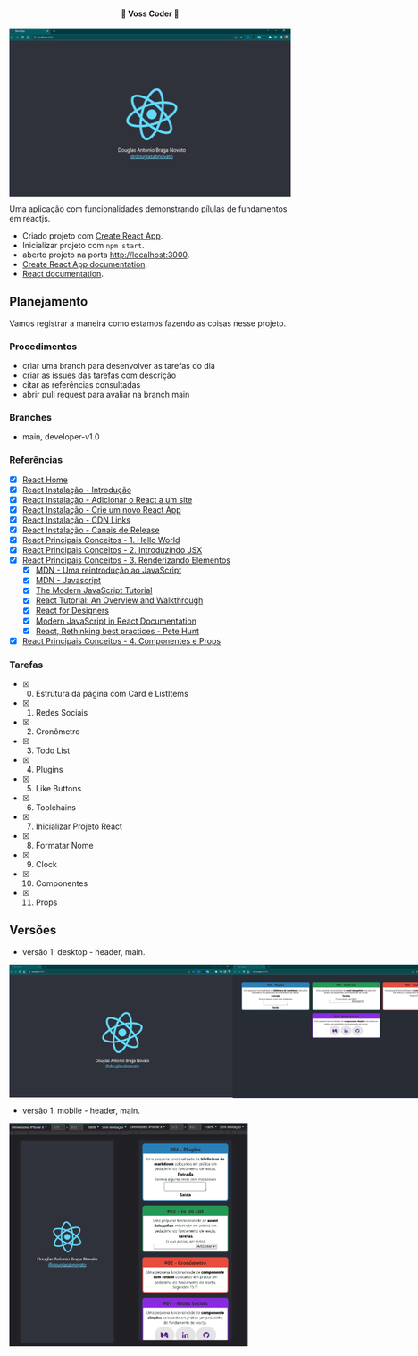<h4 align="center"> 
	🚧 Voss Coder 🚀
</h4>

<p align="center" style="display: flex; align-items: flex-start; justify-content: center;">
  <img alt="voss-coder" title="#voss-coder" src="./.github/desktop-header-1.jpg">
</p>  

Uma aplicação com funcionalidades demonstrando pílulas de fundamentos em reactjs.

- Criado projeto com [Create React App](https://github.com/facebook/create-react-app).
- Inicializar projeto com `npm start`.
- aberto projeto na porta [http://localhost:3000](http://localhost:3000).
- [Create React App documentation](https://facebook.github.io/create-react-app/docs/getting-started).
- [React documentation](https://reactjs.org/).

## Planejamento

Vamos registrar a maneira como estamos fazendo as coisas nesse projeto.

### Procedimentos

- criar uma branch para desenvolver as tarefas do dia
- criar as issues das tarefas com descrição
- citar as referências consultadas
- abrir pull request para avaliar na branch main

### Branches

- main, developer-v1.0

### Referências

- [x] [React Home](https://pt-br.reactjs.org/)
- [x] [React Instalação - Introdução](https://pt-br.reactjs.org/docs/getting-started.html)
- [x] [React Instalação - Adicionar o React a um site](https://pt-br.reactjs.org/docs/add-react-to-a-website.html)
- [x] [React Instalação - Crie um novo React App](https://pt-br.reactjs.org/docs/create-a-new-react-app.html)
- [x] [React Instalação - CDN Links](https://pt-br.reactjs.org/docs/cdn-links.html)
- [x] [React Instalação - Canais de Release](https://pt-br.reactjs.org/docs/release-channels.html)
- [x] [React Principais Conceitos - 1. Hello World](https://pt-br.reactjs.org/docs/hello-world.html)
- [x] [React Principais Conceitos - 2. Introduzindo JSX](https://pt-br.reactjs.org/docs/introducing-jsx.html)
- [x] [React Principais Conceitos - 3. Renderizando Elementos](https://pt-br.reactjs.org/docs/rendering-elements.html)
  - [x] [MDN - Uma reintrodução ao JavaScript](https://developer.mozilla.org/pt-BR/docs/Web/JavaScript/Language_Overview)
  - [x] [MDN - Javascript](https://developer.mozilla.org/pt-BR/docs/Web/JavaScript)
  - [x] [The Modern JavaScript Tutorial](https://javascript.info/)
  - [x] [React Tutorial: An Overview and Walkthrough](https://www.taniarascia.com/getting-started-with-react/)
  - [x] [React for Designers](https://reactfordesigners.com/)
  - [x] [Modern JavaScript in React Documentation](https://gist.github.com/gaearon/683e676101005de0add59e8bb345340c)
  - [x] [React, Rethinking best practices - Pete Hunt](https://www.youtube.com/watch?v=x7cQ3mrcKaY)
- [x] [React Principais Conceitos - 4. Componentes e Props](https://pt-br.reactjs.org/docs/components-and-props.html)

### Tarefas

- [x] 0. Estrutura da página com Card e ListItems
- [x] 1. Redes Sociais
- [x] 2. Cronômetro
- [x] 3. Todo List
- [x] 4. Plugins
- [x] 5. Like Buttons
- [x] 6. Toolchains
- [x] 7. Inicializar Projeto React
- [x] 8. Formatar Nome
- [x] 9. Clock
- [x] 10. Componentes
- [x] 11. Props

## Versões

- versão 1: desktop - header, main.

<p align="left" style="display: flex; align-items: flex-start; justify-content: left;">
  <img alt="voss-coder" title="#voss-coder" src="./.github/desktop-header-1.jpg" width="400px">
  <img alt="voss-coder" title="#voss-coder" src="./.github/desktop-main-1.jpg" width="400px">
</p>

- versão 1: mobile - header, main.

<p align="left" style="display: flex; align-items: flex-start; justify-content: left;">
  <img alt="voss-coder" title="#voss-coder" src="./.github/mobile-header-1.jpg" height="400px">
  <img alt="voss-coder" title="#voss-coder" src="./.github/mobile-main-1.jpg" height="400px">
</p>